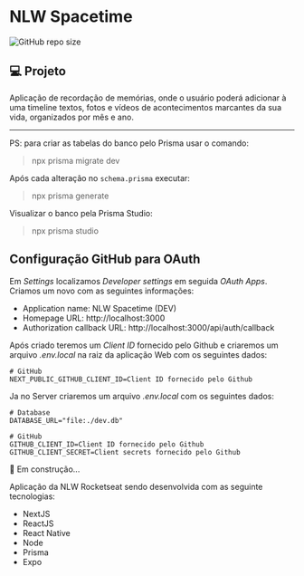 # NLW Spacetime
![GitHub repo size](https://img.shields.io/github/repo-size/DaniloCalegaro/nlw-spacetime)

## 💻 Projeto

Aplicação de recordação de memórias, onde o usuário poderá adicionar à uma timeline textos, fotos e vídeos de acontecimentos marcantes da sua vida, organizados por mês e ano.
________________

PS: para criar as tabelas do banco pelo Prisma usar o comando: 
> npx prisma migrate dev

Após cada alteração	no `schema.prisma` executar:
> npx prisma generate

Visualizar o banco pela Prisma Studio:
> npx prisma studio

## Configuração GitHub para OAuth

Em *Settings* localizamos *Developer settings* em seguida *OAuth Apps*. Criamos um novo com as seguintes informações:

- Application name: NLW Spacetime (DEV) 
- Homepage URL: http://localhost:3000
- Authorization callback URL: http://localhost:3000/api/auth/callback

Após criado teremos um *Client ID* fornecido pelo Github e criaremos um arquivo *.env.local* na raiz da aplicação Web com os seguintes dados:

```
# GitHub
NEXT_PUBLIC_GITHUB_CLIENT_ID=Client ID fornecido pelo Github
```

Ja no Server criaremos um arquivo *.env.local* com os seguintes dados:
````
# Database 
DATABASE_URL="file:./dev.db"

# GitHub
GITHUB_CLIENT_ID=Client ID fornecido pelo Github
GITHUB_CLIENT_SECRET=Client secrets fornecido pelo Github
````


🚀 Em construção...

Aplicação da NLW Rocketseat sendo desenvolvida com as seguinte tecnologias:

- NextJS
- ReactJS
- React Native
- Node
- Prisma
- Expo

